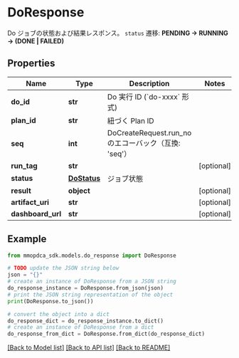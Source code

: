 # DoResponse

Do ジョブの状態および結果レスポンス。  `status` 遷移: **PENDING → RUNNING → (DONE | FAILED)**

## Properties

Name | Type | Description | Notes
------------ | ------------- | ------------- | -------------
**do_id** | **str** | Do 実行 ID (&#x60;do-xxxx&#x60; 形式) | 
**plan_id** | **str** | 紐づく Plan ID | 
**seq** | **int** | DoCreateRequest.run_no のエコーバック（互換: &#39;seq&#39;） | 
**run_tag** | **str** |  | [optional] 
**status** | [**DoStatus**](DoStatus.md) | ジョブ状態 | 
**result** | **object** |  | [optional] 
**artifact_uri** | **str** |  | [optional] 
**dashboard_url** | **str** |  | [optional] 

## Example

```python
from mmopdca_sdk.models.do_response import DoResponse

# TODO update the JSON string below
json = "{}"
# create an instance of DoResponse from a JSON string
do_response_instance = DoResponse.from_json(json)
# print the JSON string representation of the object
print(DoResponse.to_json())

# convert the object into a dict
do_response_dict = do_response_instance.to_dict()
# create an instance of DoResponse from a dict
do_response_from_dict = DoResponse.from_dict(do_response_dict)
```
[[Back to Model list]](../README.md#documentation-for-models) [[Back to API list]](../README.md#documentation-for-api-endpoints) [[Back to README]](../README.md)


